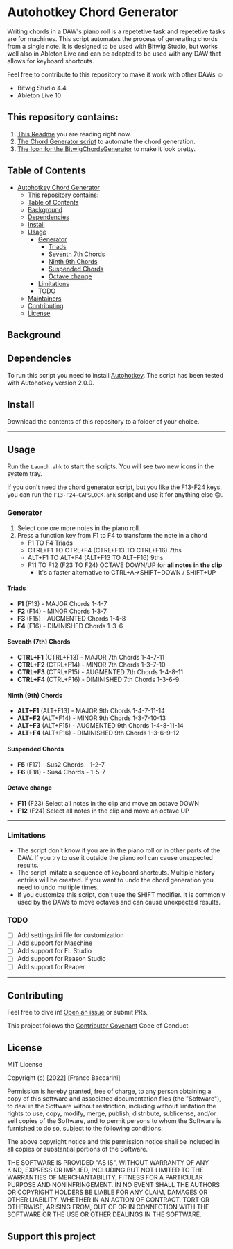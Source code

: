 # Autohotkey Chord Generator

Writing chords in a DAW's piano roll is a repetetive task and repetetive tasks are for machines. This script automates the process of generating chords from a single note. It is designed to be used with Bitwig Studio, but works well also in Ableton Live and can be adapted to be used with any DAW that allows for keyboard shortcuts.

Feel free to contribute to this repository to make it work with other DAWs ☺️

- Bitwig Studio 4.4
- Ableton Live 10

## This repository contains:

1. [This Readme](Readme.md) you are reading right now.
2. [The Chord Generator script](ChordGenerator.ahk) to automate the chord generation.
3. [The Icon for the BitwigChordsGenerator](FChordsGen.ico) to make it look pretty.

## Table of Contents
<!-- TOC -->

- [Autohotkey Chord Generator](#autohotkey-chord-generator)
    - [This repository contains:](#this-repository-contains)
    - [Table of Contents](#table-of-contents)
    - [Background](#background)
    - [Dependencies](#dependencies)
    - [Install](#install)
    - [Usage](#usage)
        - [Generator](#generator)
            - [Triads](#triads)
            - [Seventh 7th Chords](#seventh-7th-chords)
            - [Ninth 9th Chords](#ninth-9th-chords)
            - [Suspended Chords](#suspended-chords)
            - [Octave change](#octave-change)
        - [Limitations](#limitations)
        - [TODO](#todo)
    - [Maintainers](#maintainers)
    - [Contributing](#contributing)
    - [License](#license)

<!-- /TOC -->


## Background


## Dependencies

To run this script you need to install [Autohotkey](https://www.autohotkey.com/). The script has been tested with Autohotkey version 2.0.0.

## Install

Download the contents of this repository to a folder of your choice.

---

## Usage

Run the `Launch.ahk` to start the scripts. You will see two new icons in the system tray.

If you don't need the chord generator script, but you like the F13-F24 keys, you can run the `F13-F24-CAPSLOCK.ahk` script and use it for anything else 😊.

### Generator
1. Select one ore more notes in the piano roll.
3. Press a function key from F1 to F4 to transform the note in a chord
    - F1 TO F4 Triads
    - CTRL+F1 TO CTRL+F4 (CTRL+F13 TO CTRL+F16) 7ths
    - ALT+F1 TO ALT+F4 (ALT+F13 TO ALT+F16) 9ths
    - F11 TO F12 (F23 TO F24) OCTAVE DOWN/UP for **all notes in the clip**
        - It's a faster alternative to CTRL+A->SHIFT+DOWN / SHIFT+UP

#### Triads
- **F1** (F13) - MAJOR Chords 1-4-7
- **F2** (F14) - MINOR Chords 1-3-7
- **F3** (F15) - AUGMENTED Chords 1-4-8
- **F4** (F16) - DIMINISHED Chords 1-3-6
#### Seventh (7th) Chords
- **CTRL+F1** (CTRL+F13) - MAJOR 7th Chords 1-4-7-11
- **CTRL+F2** (CTRL+F14) - MINOR 7th Chords 1-3-7-10
- **CTRL+F3** (CTRL+F15) - AUGMENTED 7th Chords 1-4-8-11
- **CTRL+F4** (CTRL+F16) - DIMINISHED 7th Chords 1-3-6-9
#### Ninth (9th) Chords
- **ALT+F1** (ALT+F13) - MAJOR 9th Chords 1-4-7-11-14
- **ALT+F2** (ALT+F14) - MINOR 9th Chords 1-3-7-10-13
- **ALT+F3** (ALT+F15) - AUGMENTED 9th Chords 1-4-8-11-14
- **ALT+F4** (ALT+F16) - DIMINISHED 9th Chords 1-3-6-9-12
#### Suspended Chords
- **F5** (F17) - Sus2 Chords - 1-2-7
- **F6** (F18) - Sus4 Chords - 1-5-7
#### Octave change
- **F11** (F23) Select all notes in the clip and move an octave DOWN
- **F12** (F24) Select all notes in the clip and move an octave UP

---

### Limitations
- The script don't know if you are in the piano roll or in other parts of the DAW. If you try to use it outside the piano roll can cause unexpected results.
- The script imitate a sequence of keyboard shortcuts. Multiple history entries will be created. If you want to undo the chord generation you need to undo multiple times.
- If you customize this script, don't use the SHIFT modifier. It is commonly used by the DAWs to move octaves and can cause unexpected results.


### TODO
- [ ] Add settings.ini file for customization
- [ ] Add support for Maschine
- [ ] Add support for FL Studio
- [ ] Add support for Reason Studio
- [ ] Add support for Reaper

---

## Contributing

Feel free to dive in! [Open an issue](https://github.com/centomila/standard-readme/issues/new) or submit PRs.

This project follows the [Contributor Covenant](https://www.contributor-covenant.org/version/2/1/code_of_conduct/) Code of Conduct.

## License

MIT License

Copyright (c) [2022] [Franco Baccarini]

Permission is hereby granted, free of charge, to any person obtaining a copy
of this software and associated documentation files (the "Software"), to deal
in the Software without restriction, including without limitation the rights
to use, copy, modify, merge, publish, distribute, sublicense, and/or sell
copies of the Software, and to permit persons to whom the Software is
furnished to do so, subject to the following conditions:

The above copyright notice and this permission notice shall be included in all
copies or substantial portions of the Software.

THE SOFTWARE IS PROVIDED "AS IS", WITHOUT WARRANTY OF ANY KIND, EXPRESS OR
IMPLIED, INCLUDING BUT NOT LIMITED TO THE WARRANTIES OF MERCHANTABILITY,
FITNESS FOR A PARTICULAR PURPOSE AND NONINFRINGEMENT. IN NO EVENT SHALL THE
AUTHORS OR COPYRIGHT HOLDERS BE LIABLE FOR ANY CLAIM, DAMAGES OR OTHER
LIABILITY, WHETHER IN AN ACTION OF CONTRACT, TORT OR OTHERWISE, ARISING FROM,
OUT OF OR IN CONNECTION WITH THE SOFTWARE OR THE USE OR OTHER DEALINGS IN THE
SOFTWARE.

## Support this project
